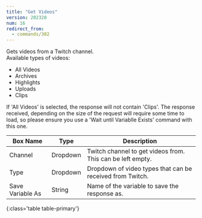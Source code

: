 ```yaml
---
title: "Get Videos"
version: 202320
num: 16
redirect_from:
  - commands/302
---
```

Gets videos from a Twitch channel.\
Available types of videos:
- All Videos 
- Archives
- Highlights
- Uploads
- Clips

If 'All Videos' is selected, the response will not contain 'Clips'. The response received, depending on the size of the request will require some time to load, so please ensure you use a 'Wait until Variablle Exists' command with this one.

| Box Name | Type | Description | 
|-------|--------|--------
|Channel|Dropdown|Twitch channel to get videos from. This can be left empty.
|Type|Dropdown|Dropdown of video types that can be received from Twitch.
|Save Variable As|String|Name of the variable to save the response as.
{:class='table table-primary'}
